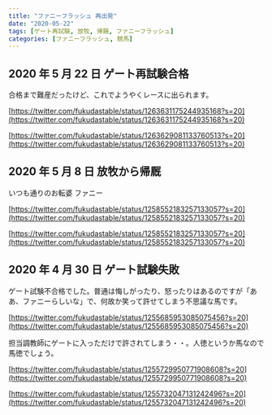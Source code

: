 ```yaml
---
title: "ファニーフラッシュ 再出発"
date: "2020-05-22"
tags: [ゲート再試験, 放牧, 帰厩, ファニーフラッシュ]
categories: [ファニーフラッシュ, 競馬]
---
```


## 2020 年 5 月 22 日 ゲート再試験合格

合格まで難産だったけど、これでようやくレースに出られます。

[https://twitter.com/fukudastable/status/1263631175244935168?s=20](https://twitter.com/fukudastable/status/1263631175244935168?s=20)

[https://twitter.com/fukudastable/status/1263629081133760513?s=20](https://twitter.com/fukudastable/status/1263629081133760513?s=20)

## 2020 年 5 月 8 日 放牧から帰厩

いつも通りのお転婆 ファニー

[https://twitter.com/fukudastable/status/1258552183257133057?s=20](https://twitter.com/fukudastable/status/1258552183257133057?s=20)

[https://twitter.com/fukudastable/status/1258552183257133057?s=20](https://twitter.com/fukudastable/status/1258552183257133057?s=20)

## 2020 年 4 月 30 日 ゲート試験失敗

ゲート試験不合格でした。普通は悔しがったり、怒ったりはあるのですが「ああ、ファニーらしいな」で、何故か笑って許せてしまう不思議な馬です。

[https://twitter.com/fukudastable/status/1255685953085075456?s=20](https://twitter.com/fukudastable/status/1255685953085075456?s=20)

担当調教師にゲートに入っただけで許されてしまう・・。人徳というか馬なので 馬徳でしょう。

[https://twitter.com/fukudastable/status/1255729950771908608?s=20](https://twitter.com/fukudastable/status/1255729950771908608?s=20)

[https://twitter.com/fukudastable/status/1255732047131242496?s=20](https://twitter.com/fukudastable/status/1255732047131242496?s=20)
